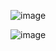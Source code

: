 ![image](https://user-images.githubusercontent.com/42495757/114061637-9f1d0c80-98d1-11eb-809d-e2fdc6a22d29.png)

![image](https://user-images.githubusercontent.com/42495757/114061660-a47a5700-98d1-11eb-92f3-03c77f729b3a.png)

